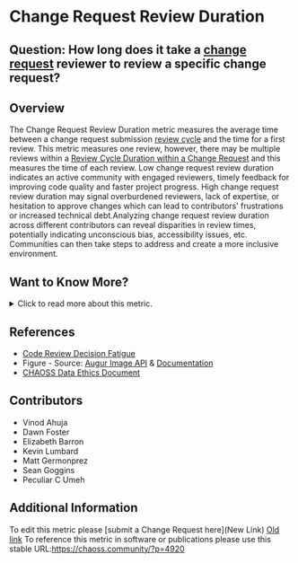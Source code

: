# Change Request Review Duration

## Question: How long does it take a [change request](https://github.com/chaoss/wg-evolution/blob/main/focus-areas/code-development-process-quality/change-requests.md) reviewer to review a specific change request?

## Overview
The Change Request Review Duration metric measures the average time between a change request submission [review cycle](https://chaoss.community/metric-review-cycle-duration-within-a-change-request/) and the time for a first review. This metric measures one review, however, there may be multiple reviews within a [Review Cycle Duration within a Change Request](https://chaoss.community/metric-review-cycle-duration-within-a-change-request/) and this measures the time of each review. Low change request review duration indicates an active community with engaged reviewers, timely feedback for improving code quality and faster project progress. High change request review duration may signal overburdened reviewers, lack of expertise, or hesitation to approve changes which can lead to contributors' frustrations or increased technical debt.Analyzing change request review duration across different contributors can reveal disparities in review times, potentially indicating unconscious bias, accessibility issues, etc. Communities can then take steps to address and create a more inclusive environment.

## Want to Know More?
<span markdown="1"><details>
<summary>Click to read more about this metric.</summary>

### Data Collection Strategies 
- Augur
- Grimorilab

### Filters
- Change Request Review Duration can be filtered by:
- Reviewer (e.g., name or id)
- Reviewer role (e.g., maintainer, reviewer, and member)
- Bot reviews 
- Date and time the [change request](https://github.com/chaoss/wg-evolution/blob/main/focus-areas/code-development-process-quality/change-requests.md) was submitted or modified
- Date and time of the response
- [change request](https://github.com/chaoss/wg-evolution/blob/main/focus-areas/code-development-process-quality/change-requests.md) type and size may affect the response time.

### Visualization

![Augur Image](https://github.com/chaoss/wg-common/blob/main/focus-areas/time/images/change-request-review-duration_img1.png)

Figure - Source: [Augur Image API](http://augur.chaoss.io/api/unstable/pull_request_reports/mean_response_times_for_PR?repo_id=25440) & [Documentation]( https://oss-augur.readthedocs.io/en/main/rest-api/api.html#operation/Mean%20Response%20Times%20for%20Closed%20Pull%20Requests)

</details></span>

## References
- [Code Review Decision Fatigue](https://tylercipriani.com/blog/2022/03/12/code-review-procrastination-and-clarity/)
- Figure - Source: [Augur Image API](http://augur.chaoss.io/api/unstable/pull_request_reports/mean_response_times_for_PR?repo_id=25440) & [Documentation](https://oss-augur.readthedocs.io/en/main/rest-api/api.html#operation/Mean%20Response%20Times%20for%20Closed%20Pull%20Requests)
- [CHAOSS Data Ethics Document](https://github.com/chaoss/community/blob/main/data-use-statement.md)

## Contributors 
* Vinod Ahuja
* Dawn Foster
* Elizabeth Barron
* Kevin Lumbard
* Matt Germonprez
* Sean Goggins
* Peculiar C Umeh

## Additional Information
To edit this metric please [submit a Change Request here](New Link)
[Old link](https://github.com/chaoss/wg-common/blob/main/focus-areas/time/change-request-review-duration.md)
To reference this metric in software or publications please use this stable URL:https://chaoss.community/?p=4920

<!-- # For groupings in the knowledge base
Context tags: Contribution, Lifecycle
Keyword tags: Change Request Review, Change Request, Code Review, Time, Pull Request
→
